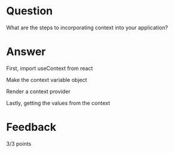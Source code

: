 # Question

What are the steps to incorporating context into your application?

# Answer

First, import useContext from react

Make the context variable object

Render a context provider

Lastly, getting the values from the context

# Feedback

3/3 points
